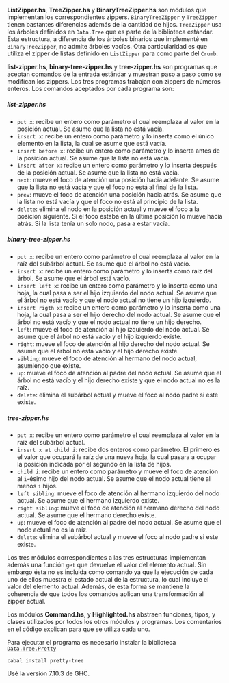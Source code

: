 **ListZipper.hs**, **TreeZipper.hs** y **BinaryTreeZipper.hs** son módulos que implementan los correspondientes zippers. `BinaryTreeZipper` y `TreeZipper` tienen bastantes diferencias además de la cantidad de hijos. `TreeZipper` usa los árboles definidos en `Data.Tree` que es parte de la biblioteca estándar. Esta estructura, a diferencia de los árboles binarios que implementé en `BinaryTreeZipper`, no admite árboles vacíos. Otra particularidad es que utiliza el zipper de listas definido en `ListZipper` para como parte del  `Crumb`.

**list-zipper.hs**, **binary-tree-zipper.hs** y **tree-zipper.hs** son programas que aceptan comandos de la entrada estándar y muestran paso a paso como se modifican los zippers. Los tres programas trabajan con zippers de números enteros. Los comandos aceptados por cada programa son:

##### list-zipper.hs

*  `put x`: recibe un entero como parámetro el cual reemplaza al valor en la posición actual. Se asume que la lista no está vacía.
* `insert x`: recibe un entero como parámetro y lo inserta como el único elemento en la lista, la cual se asume que está vacía.
* `insert before x`: recibe un entero como parámetro y lo inserta antes de la posición actual. Se asume que la lista no está vacía.
* `insert after x`: recibe un entero como parámetro y lo inserta después de la posición actual. Se asume que la lista no está vacía.
* `next`: mueve el foco de atención una posición hacia adelante. Se asume que la lista no está vacía y que el foco no está al final de la lista.
* `prev`: mueve el foco de atención una posición hacia atrás. Se asume que la lista no está vacía y que el foco no está al principio de la lista.
* `delete`: elimina el nodo en la posición actual y mueve el foco a la posición siguiente. Si el foco estaba en la última posición lo mueve hacia atrás. Si la lista tenía un solo nodo, pasa a estar vacía.


##### binary-tree-zipper.hs

*  `put x`: recibe un entero como parámetro el cual reemplaza al valor en la raíz del subárbol actual. Se asume que el árbol no está vacío.
* `insert x`: recibe un entero como parámetro y lo inserta como raíz del árbol. Se asume que el árbol está vacío.
* `insert left x`: recibe un entero como parámetro y lo inserta como una hoja, la cual pasa a ser el hijo izquierdo del nodo actual. Se asume que el árbol no está vacío y que el nodo actual no tiene un hijo izquierdo.
* `insert rigth x`: recibe un entero como parámetro y lo inserta como una hoja, la cual pasa a ser el hijo derecho del nodo actual. Se asume que el árbol no está vacío y que el nodo actual no tiene un hijo derecho.
* `left`: mueve el foco de atención al hijo izquierdo del nodo actual. Se asume que el árbol no está vacío y el hijo izquierdo existe.
* `right`: mueve el foco de atención al hijo derecho del nodo actual. Se asume que el árbol no está vacío y el hijo derecho existe.
* `sibling`: mueve el foco de atención al hermano del nodo actual, asumiendo que existe.
* `up`: mueve el foco de atención al padre del nodo actual. Se asume que el árbol no está vacío y el hijo derecho existe y que el nodo actual no es la raíz.
* `delete`: elimina el subárbol actual y mueve el foco al nodo padre si este existe.

##### tree-zipper.hs

*  `put x`: recibe un entero como parámetro el cual reemplaza al valor en la raíz del subárbol actual.
* `insert x at child i`: recibe dos enteros como parámetro. El primero es el valor que ocupará la raíz de una nueva hoja, la cual pasara a ocupar la posición indicada por el segundo en la lista de hijos.
* `child i`: recibe un entero como parámetro y mueve el foco de atención al `i`-ésimo hijo del nodo actual. Se asume que el nodo actual tiene al menos `i` hijos.
* `left sibling`: mueve el foco de atención al hermano izquierdo del nodo actual. Se asume que el hermano izquierdo existe.
* `right sibling`: mueve el foco de atención al hermano derecho del nodo actual. Se asume que el hermano derecho existe.
* `up`: mueve el foco de atención al padre del nodo actual. Se asume que el nodo actual no es la raíz.
* `delete`: elimina el subárbol actual y mueve el foco al nodo padre si este existe.

Los tres módulos correspondientes a las tres estructuras implementan además una función `get` que devuelve el valor del elemento actual. Sin embargo ésta no es incluida como comando ya que la ejecución de cada uno de ellos muestra el estado actual de la estructura, lo cual incluye el valor del elemento actual. Además, de esta forma se mantiene la coherencia de que todos los comandos aplican una transformación al zipper actual.

Los módulos **Command.hs**, y **Highlighted.hs** abstraen funciones, tipos, y clases utilizados por todos los otros módulos y programas. Los comentarios en el código explican para que se utiliza cada uno.

Para ejecutar el programa es necesario instalar la biblioteca [`Data.Tree.Pretty`](https://hackage.haskell.org/package/pretty-tree-0.1.0.0/docs/Data-Tree-Pretty.html)

    cabal install pretty-tree

Usé la versión 7.10.3 de GHC.
